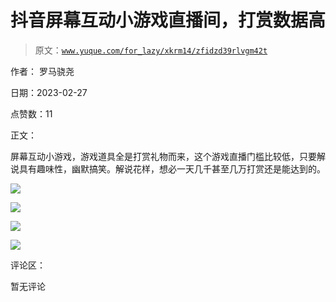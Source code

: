 # 抖音屏幕互动小游戏直播间，打赏数据高

> 原文：[`www.yuque.com/for_lazy/xkrm14/zfidzd39rlvgm42t`](https://www.yuque.com/for_lazy/xkrm14/zfidzd39rlvgm42t)

作者： 罗马骁尧 

日期：2023-02-27 

点赞数：11 

正文： 

屏幕互动小游戏，游戏道具全是打赏礼物而来，这个游戏直播门槛比较低，只要解说具有趣味性，幽默搞笑。解说花样，想必一天几千甚至几万打赏还是能达到的。 

![](img/4988e34020df0e9c5a9c9d0c6d52b6b4.png) 

![](img/832a14a574eab6481ac86c41d913af6e.png) 

![](img/53b76f3e8421981f2479118f755ae51b.png)  

![](img/da7e2cb5e2c04a9fe43aacf0243e989e.png) 

评论区： 

暂无评论 


